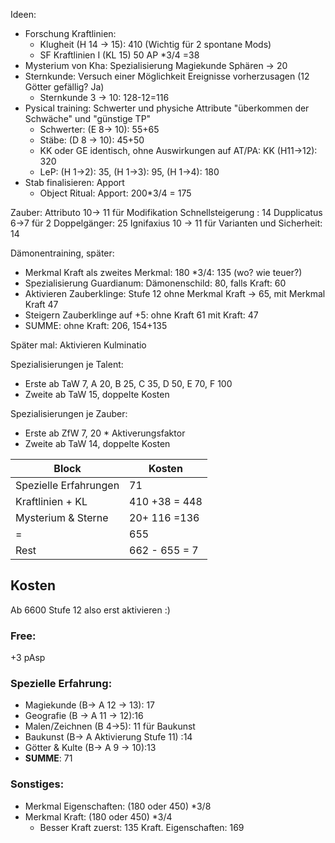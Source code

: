 


Ideen:
* Forschung Kraftlinien: 
	* Klugheit (H 14 -> 15): 410 (Wichtig für 2 spontane Mods)
	* SF Kraftlinien I (KL 15) 50 AP \*3/4 =38
* Mysterium von Kha: Spezialisierung Magiekunde Sphären -> 20
* Sternkunde: Versuch einer Möglichkeit Ereignisse vorherzusagen (12 Götter gefällig? Ja)
	* Sternkunde 3 -> 10: 128-12=116
* Pysical training: Schwerter und physiche Attribute "überkommen der Schwäche" und "günstige TP"
	* Schwerter: (E 8-> 10): 55+65
	* Stäbe: (D 8 -> 10): 45+50
	* KK oder GE identisch, ohne Auswirkungen auf AT/PA: KK (H11->12): 320
	* LeP: (H 1->2): 35, (H 1->3): 95, (H 1->4): 180
* Stab finalisieren: Apport
	* Object Ritual: Apport: 200\*3/4 = 175

Zauber:
Attributo 10-> 11 für Modifikation Schnellsteigerung : 14
Dupplicatus 6->7 für 2 Doppelgänger: 25
Ignifaxius 10 -> 11 für Varianten und Sicherheit: 14

Dämonentraining, später:
* Merkmal Kraft als zweites Merkmal: 180 \*3/4: 135 (wo? wie teuer?)
* Spezialisierung Guardianum: Dämonenschild: 80, falls Kraft: 60
* Aktivieren Zauberklinge: Stufe 12 ohne Merkmal Kraft -> 65, mit Merkmal Kraft 47
* Steigern Zauberklinge auf +5: ohne Kraft 61 mit Kraft: 47
* SUMME: ohne Kraft: 206, 154+135

Später mal:
Aktivieren Kulminatio


Spezialisierungen je Talent:
* Erste ab TaW 7, A 20, B 25, C 35, D 50, E 70, F 100
* Zweite ab TaW 15,  doppelte Kosten

Spezialisierungen je Zauber:
* Erste ab ZfW 7, 20 * Aktiverungsfaktor
* Zweite ab TaW 14,  doppelte Kosten

| Block | Kosten |
| ----- | ------ |
|Spezielle Erfahrungen| 71|
|Kraftlinien + KL|410 +38 = 448|
|Mysterium & Sterne| 20+ 116 =136 |
| = | 655 |
| Rest | 662 - 655 = 7 |



## Kosten
Ab 6600 Stufe 12 also erst aktivieren :)
### Free:
+3 pAsp
### Spezielle Erfahrung:
* Magiekunde (B-> A 12 -> 13): 17
* Geografie (B -> A 11 -> 12):16
* Malen/Zeichnen (B  4->5): 11 für Baukunst
* Baukunst (B-> A Aktivierung Stufe 11) :14
* Götter & Kulte (B-> A 9 -> 10):13 
* **SUMME**: 71

### Sonstiges:
+ Merkmal Eigenschaften: (180 oder 450) \*3/8 
+ Merkmal Kraft: (180 oder 450) \*3/4
	+ Besser Kraft zuerst: 135 Kraft. Eigenschaften: 169


